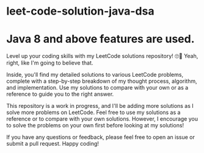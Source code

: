 # leet-code-solution-java-dsa

# Java 8 and above features are used.

Level up your coding skills with my LeetCode solutions repository! 
🙄🤔 Yeah, right, like I'm going to believe that.

Inside, you'll find my detailed solutions to various LeetCode problems, complete with a step-by-step breakdown of my thought process, algorithm, and implementation. Use my solutions to compare with your own or as a reference to guide you to the right answer.

This repository is a work in progress, and I'll be adding more solutions as I solve more problems on LeetCode. Feel free to use my solutions as a reference or to compare with your own solutions. However, I encourage you to solve the problems on your own first before looking at my solutions!

If you have any questions or feedback, please feel free to open an issue or submit a pull request. Happy coding!
